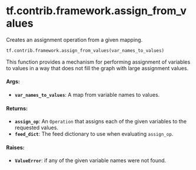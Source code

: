 <div itemscope itemtype="http://developers.google.com/ReferenceObject">
<meta itemprop="name" content="tf.contrib.framework.assign_from_values" />
<meta itemprop="path" content="Stable" />
</div>

# tf.contrib.framework.assign_from_values

Creates an assignment operation from a given mapping.

``` python
tf.contrib.framework.assign_from_values(var_names_to_values)
```

<!-- Placeholder for "Used in" -->

This function provides a mechanism for performing assignment of variables
to values in a way that does not fill the graph with large assignment values.

#### Args:


* <b>`var_names_to_values`</b>: A map from variable names to values.


#### Returns:


* <b>`assign_op`</b>: An `Operation` that assigns each of the given variables to the
  requested values.
* <b>`feed_dict`</b>: The feed dictionary to use when evaluating `assign_op`.


#### Raises:


* <b>`ValueError`</b>: if any of the given variable names were not found.
